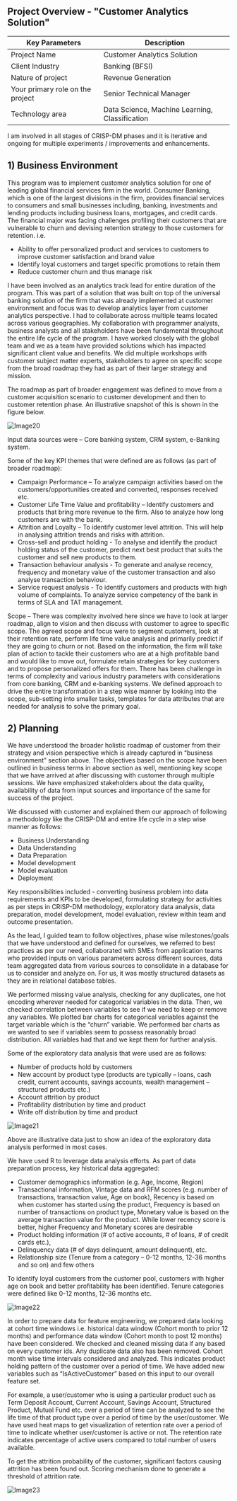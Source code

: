 ## Project Overview - "Customer Analytics Solution"

Key Parameters | Description
---------------|------------------
Project Name   | Customer Analytics Solution
Client Industry| Banking (BFSI)
Nature of project| Revenue Generation
Your primary role on the project| Senior Technical Manager
Technology area | Data Science, Machine Learning, Classification

I am involved in all stages of CRISP-DM phases and it is iterative and ongoing for multiple experiments / improvements and enhancements.

## 1) Business Environment

This program was to implement customer analytics solution for one of leading global financial services firm in the world. Consumer Banking, which is one of the largest divisions in the firm, provides financial services to consumers and small businesses including, banking, investments and lending products including business loans, mortgages, and credit cards. The financial major was facing challenges profiling their customers that are vulnerable to churn and devising retention strategy to those customers for retention. i.e.
- Ability to offer personalized product and services to customers to improve customer satisfaction and brand value
- Identify loyal customers and target specific promotions to retain them
- Reduce customer churn and thus manage risk

I have been involved as an analytics track lead for entire duration of the program. This was part of a solution that was built on top of the universal banking solution of the firm that was already implemented at customer environment and focus was to develop analytics layer from customer analytics perspective. I had to collaborate across multiple teams located across various geographies. My collaboration with programmer analysts, business analysts and all stakeholders have been fundamental throughout the entire life cycle of the program. I have worked closely with the global team and we as a team have provided solutions which has impacted significant client value and benefits. We did multiple workshops with customer subject matter experts, stakeholders to agree on specific scope from the broad roadmap they had as part of their larger strategy and mission.

The roadmap as part of broader engagement was defined to move from a customer acquisition scenario to customer development and then to customer retention phase. An illustrative snapshot of this is shown in the figure below.

![Image20](/images/Image20.png)

Input data sources were – Core banking system, CRM system, e-Banking system.

Some of the key KPI themes that were defined are as follows (as part of broader roadmap):
- Campaign Performance – To analyze campaign activities based on the customers/opportunities created and converted, responses received etc.
- Customer Life Time Value and profitability – Identify customers and products that bring more revenue to the firm. Also to analyze how long customers are with the bank.
- Attrition and Loyalty – To identify customer level attrition. This will help in analysing attrition trends and risks with attrition.
- Cross-sell and product holding - To analyse and identify the product holding status of the customer, predict next best product that suits the customer and sell new products to them. 
- Transaction behaviour analysis - To generate and analyse recency, frequency and monetary value of the customer transaction and also analyse transaction behaviour.
- Service request analysis - To identify customers and products with high volume of complaints. To analyze service competency of the bank in terms of SLA and TAT management. 

Scope – There was complexity involved here since we have to look at larger roadmap, align to vision and then discuss with customer to agree to specific scope. The agreed scope and focus were to segment customers, look at their retention rate, perform life time value analysis and primarily predict if they are going to churn or not. Based on the information, the firm will take plan of action to tackle their customers who are at a high profitable band and would like to move out, formulate retain strategies for key customers and to propose personalized offers for them. There has been challenge in terms of complexity and various industry parameters with considerations from core banking, CRM and e-banking systems. We defined approach to drive the entire transformation in a step wise manner by looking into the scope, sub-setting into smaller tasks, templates for data attributes that are needed for analysis to solve the primary goal.

## 2) Planning

We have understood the broader holistic roadmap of customer from their strategy and vision perspective which is already captured in “business environment” section above. The objectives based on the scope have been outlined in business terms in above section as well, mentioning key scope that we have arrived at after discussing with customer through multiple sessions. We have emphasized stakeholders about the data quality, availability of data from input sources and importance of the same for success of the project. 

We discussed with customer and explained them our approach of following a methodology like the CRISP-DM and entire life cycle in a step wise manner as follows:
- Business Understanding 
- Data Understanding
- Data Preparation
- Model development
- Model evaluation
- Deployment

Key responsibilities included - converting business problem into data requirements and KPIs to be developed, formulating strategy for activities as per steps in CRISP-DM methodology, exploratory data analysis, data preparation, model development, model evaluation, review within team and outcome presentation.

As the lead, I guided team to follow objectives, phase wise milestones/goals that we have understood and defined for ourselves, we referred to best practices as per our need, collaborated with SMEs from application teams who provided inputs on various parameters across different sources, data team aggregated data from various sources to consolidate in a database for us to consider and analyze on. For us, it was mostly structured datasets as they are in relational database tables.

We performed missing value analysis, checking for any duplicates, one hot encoding wherever needed for categorical variables in the data. Then, we checked correlation between variables to see if we need to keep or remove any variables. We plotted bar charts for categorical variables against the target variable which is the “churn” variable. We performed bar charts as we wanted to see if variables seem to possess reasonably broad distribution. All variables had that and we kept them for further analysis.

Some of the exploratory data analysis that were used are as follows:
- Number of products hold by customers 
- New account by product type (products are typically – loans, cash credit, current accounts, savings accounts, wealth management – structured products etc.)
- Account attrition by product
- Profitability distribution by time and product
- Write off distribution by time and product

![Image21](/images/Image21.png)

Above are illustrative data just to show an idea of the exploratory data analysis performed in most cases.

We have used R to leverage data analysis efforts.
As part of data preparation process, key historical data aggregated:  
- Customer demographics information (e.g. Age, Income, Region)
- Transactional information, Vintage data and RFM scores (e.g. number of transactions, transaction value, Age on book), Recency is based on when customer has started using the product, Frequency is based on number of transactions on product type, Monetary value is based on the average transaction value for the product. While lower recency score is better, higher Frequency and Monetary scores are desirable
- Product holding information (# of active accounts, # of loans, # of credit cards etc.),
- Delinquency data (# of days delinquent, amount delinquent), etc. 
- Relationship size (Tenure from a category – 0-12 months, 12-36 months and so on) and few others

To identify loyal customers from the customer pool, customers with higher age on book and better profitability has been identified. Tenure categories were defined like 0-12 months, 12-36 months etc.

![Image22](/images/Image22.png)

In order to prepare data for feature engineering, we prepared data looking at cohort time windows i.e. historical data window (Cohort month to prior 12 months) and performance data window (Cohort month to post 12 months) have been considered. We checked and cleaned missing data if any based on every customer ids. Any duplicate data also has been removed. Cohort month wise time intervals considered and analyzed. This indicates product holding pattern of the customer over a period of time. We have added new variables such as “IsActiveCustomer” based on this input to our overall feature set.

For example, a user/customer who is using a particular product such as Term Deposit Account, Current Account, Savings Account, Structured Product, Mutual Fund etc. over a period of time can be analyzed to see the life time of that product type over a period of time by the user/customer.  We have used heat maps to get visualization of retention rate over a period of time to indicate whether user/customer is active or not. The retention rate indicates percentage of active users compared to total number of users available. 

To get the attrition probability of the customer, significant factors causing attrition has been found out. Scoring mechanism done to generate a threshold of attrition rate.

![Image23](/images/Image23.png)


